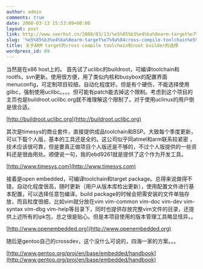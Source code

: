 ```yaml
---
author: admin
comments: true
date: 2008-03-13 15:53:09+00:00
layout: post
link: http://www.seerhut.cn/2008/03/13/%e5%85%b3%e4%ba%8earm-target%e7%9a%84cross-compile-toolchain%e5%92%8croot-builder%e7%9a%84%e9%80%89%e6%8b%a9/
slug: '%e5%85%b3%e4%ba%8earm-target%e7%9a%84cross-compile-toolchain%e5%92%8croot-builder%e7%9a%84%e9%80%89%e6%8b%a9'
title: 关于ARM target的cross compile toolchain和root builder的选择
wordpress_id: 69
---
```


当然是在x86 host上的。
首先试了uclibc的buildroot，可编译toolchain和rootfs，svn更新。使用很方便，用了类似内核和busybox的配置界面menuconfig，可定制项目较细，自动化程度好。但是有个硬伤，不能选择使用glibc，强制使用uclibc。。。。但可能有patch能去掉这个限制。考虑到这个项目的主页也是buildroot.uclibc.org就不难理解这个限制了。对于使用uclinux的用户倒是很合适。

[http://buildroot.uclibc.org](http://buildroot.uclibc.org)

其次是timesys的商业套件，直接提供成品toolchain和BSP。大致每个季度更新，可以下载个人版，基本的工具还是全的。这公司似乎同atmel和arm联系较紧密 ，技术应该很可靠，但是要真正做项目个人版还是不够的，不过个人版提供的一些资料还是很由用处。顺便说一句，我的ebd9261就是提供了这个作为开发工具。

[http://www.timesys.com](http://www.timesys.com)

接着是open embedded，可编译toolchain和target package。总得来说做得不错，自动化程度很高，随时更新（用户从版本库检出更新），使用配置文件进行基本配置，可以选择任意包编译。build package的时候会把需安装的文件单独存放，而且粒度很细，比如vim就分放在vim vim-common vim-doc vim-dev vim-syntax vim-dbg vim-help等目录下，同时也提供存放完整vim文件的目录，还提供上述所有的ipk包，总之很是贴心。但是本项目使用的版本管理工具略显怪异。。

[http://www.openembedded.org](http://www.openembedded.org)

随后是gentoo自己的crossdev，这个没什么可说的，四海一家的方案。。。

[http://www.gentoo.org/proj/en/base/embedded/handbook](http://www.gentoo.org/proj/en/base/embedded/handbook)
